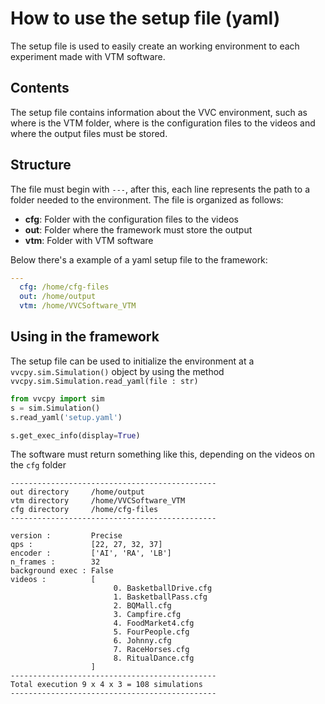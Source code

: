 # How to use the setup file (yaml)
The setup file is used to easily create an working environment to each experiment made with VTM software.

## Contents
The setup file contains information about the VVC environment, such as where is the VTM folder, where is the configuration files to the videos and where the output files must be stored.

## Structure
The file must begin with `---`, after this, each line represents the path to a folder needed to the environment. The file is organized as follows:
 
 * **cfg**: Folder with the configuration files to the videos
 * **out**: Folder where the framework must store the output
 * **vtm**: Folder with VTM software

Below there's a example of a yaml setup file to the framework:

``` yaml
---
  cfg: /home/cfg-files
  out: /home/output
  vtm: /home/VVCSoftware_VTM
```
## Using in the framework
The setup file can be used to initialize the environment at a ```vvcpy.sim.Simulation()``` object by using the method ```vvcpy.sim.Simulation.read_yaml(file : str)```

``` python
from vvcpy import sim 
s = sim.Simulation()
s.read_yaml('setup.yaml')

s.get_exec_info(display=True)
```

The software must return something like this, depending on the videos on the `cfg` folder
```
---------------------------------------------- 
out directory     /home/output
vtm directory     /home/VVCSoftware_VTM
cfg directory     /home/cfg-files
---------------------------------------------- 

version :         Precise 
qps :             [22, 27, 32, 37] 
encoder :         ['AI', 'RA', 'LB'] 
n_frames :        32 
background exec : False 
videos :          [ 
                       0. BasketballDrive.cfg
                       1. BasketballPass.cfg
                       2. BQMall.cfg
                       3. Campfire.cfg
                       4. FoodMarket4.cfg
                       5. FourPeople.cfg
                       6. Johnny.cfg
                       7. RaceHorses.cfg
                       8. RitualDance.cfg
                  ] 
---------------------------------------------- 
Total execution 9 x 4 x 3 = 108 simulations
---------------------------------------------- 
```